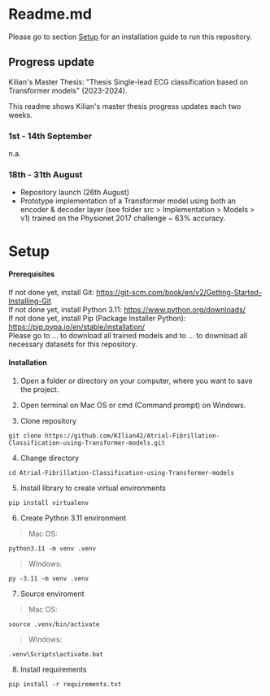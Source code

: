 # Readme.md

Please go to section [Setup](#Setup) for an installation guide to run this repository.

## Progress update

Kilian's Master Thesis: "Thesis Single-lead ECG classification based on Transformer models" (2023-2024).

This readme shows Kilian's master thesis progress updates each two weeks.

### 1st - 14th September

n.a.

### 18th - 31th August

- Repository launch (26th August)
- Prototype implementation of a Transformer model using both an encoder & decoder layer (see folder src > Implementation > Models > v1) trained on the Physionet 2017 challenge ~ 63% accuracy.

# Setup

#### Prerequisites
If not done yet, install Git:
https://git-scm.com/book/en/v2/Getting-Started-Installing-Git
<br />
If not done yet, install Python 3.11: https://www.python.org/downloads/
<br />
If not done yet, install Pip (Package Installer Python): https://pip.pypa.io/en/stable/installation/
<br />
Please go to ... to download all trained models and to ... to download all necessary datasets for this repository.

#### Installation

1. Open a folder or directory on your computer, where you want to save the project.

2. Open terminal on Mac OS or cmd (Command prompt) on Windows.

3. Clone repository
```
git clone https://github.com/KIlian42/Atrial-Fibrillation-Classification-using-Transformer-models.git
```
4. Change directory
```
cd Atrial-Fibrillation-Classification-using-Transformer-models
```
5. Install library to create virtual environments
```
pip install virtualenv
```
6. Create Python 3.11 environment
> Mac OS:
```
python3.11 -m venv .venv
```
> Windows:
```
py -3.11 -m venv .venv
```
7. Source enviroment
> Mac OS:
```
source .venv/bin/activate
```
> Windows:
```
.venv\Scripts\activate.bat
```
8. Install requirements
```
pip install -r requirements.txt
```